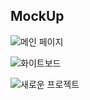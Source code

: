 ## MockUp


![메인 페이지](https://github.com/Liveral/Algorithm_study/assets/101503612/76646074-4051-4c68-98d7-ccfddeb01279)


![화이트보드](https://github.com/Liveral/Algorithm_study/assets/101503612/0037d8c9-98b4-407f-95fc-43602b3987be)


![새로운 프로젝트](https://github.com/Liveral/Algorithm_study/assets/101503612/ca9c50cb-3612-4649-9345-a985ab585bd8)
